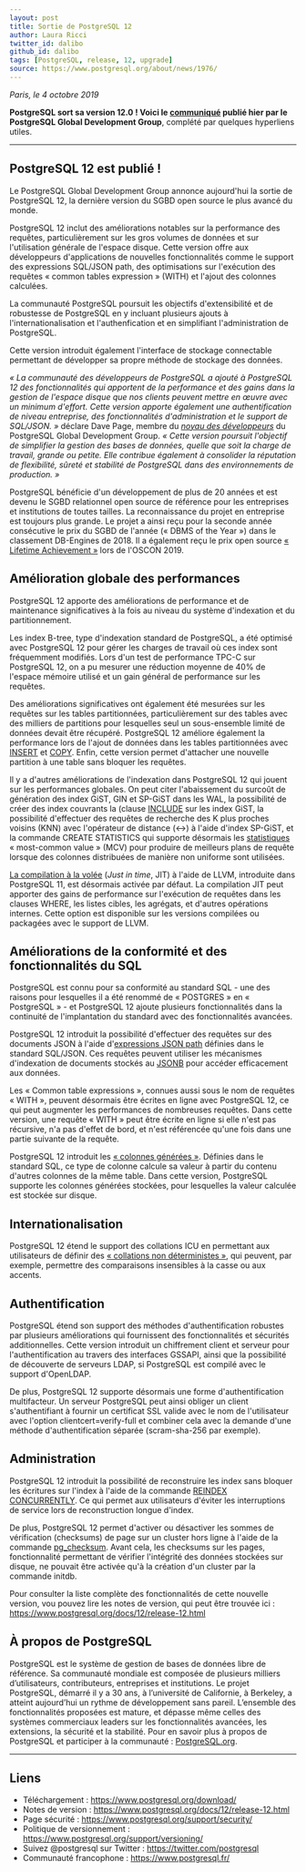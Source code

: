 ```yaml
---
layout: post
title: Sortie de PostgreSQL 12
author: Laura Ricci
twitter_id: dalibo
github_id: dalibo
tags: [PostgreSQL, release, 12, upgrade]
source: https://www.postgresql.org/about/news/1976/
---
```


*Paris, le 4 octobre 2019*

**PostgreSQL sort sa version 12.0 ! Voici le [communiqué](https://www.postgresql.org/about/press/presskit12/fr/) publié hier par le PostgreSQL Global Development Group**,
complété par quelques hyperliens utiles.

<!--MORE-->

-----

## PostgreSQL 12 est publié !

Le PostgreSQL Global Development Group annonce aujourd'hui la sortie de PostgreSQL 12, la dernière version du SGBD
open source le plus avancé du monde.

PostgreSQL 12 inclut des améliorations notables sur la performance des requêtes, particulièrement sur les gros volumes
de données et sur l'utilisation générale de l'espace disque. Cette version offre aux développeurs d'applications de
nouvelles fonctionnalités comme le support des expressions SQL/JSON path, des optimisations sur l'exécution des requêtes
« common tables expression » (WITH) et l'ajout des colonnes calculées.

La communauté PostgreSQL poursuit les objectifs d'extensibilité et de robustesse de PostgreSQL en y incluant plusieurs
ajouts à l'internationalisation et l'authenfication et en simplifiant l'administration de PostgreSQL.

Cette version introduit également l'interface de stockage connectable permettant de développer sa propre méthode de
stockage des données.

*« La communauté des développeurs de PostgreSQL a ajouté à PostgreSQL 12 des fonctionnalités qui apportent de la
performance et des gains dans la gestion de l'espace disque que nos clients peuvent mettre en œuvre avec un minimum
d'effort. Cette version apporte également une authentification de niveau entreprise, des fonctionnalités d'administration
et le support de SQL/JSON. »* déclare Dave Page, membre du _[noyau des développeurs](https://www.postgresql.org/developer/core/)_ du PostgreSQL Global Development Group.
*« Cette version poursuit l'objectif de simplifier la gestion des bases de données, quelle que soit la charge de travail, 
grande ou petite. Elle contribue également à consolider la réputation de flexibilité, sûreté et stabilité de PostgreSQL
dans des environnements de production. »*

PostgreSQL bénéficie d'un développement de plus de 20 années et est devenu le SGBD relationnel open source de référence
pour les entreprises et institutions de toutes tailles. La reconnaissance du projet en entreprise est toujours plus
grande. Le projet a ainsi reçu pour la seconde année consécutive le prix du SGBD de l'année (« DBMS of the Year ») dans
le classement DB-Engines de 2018. Il a également reçu le prix open source [« Lifetime Achievement »](https://www.oreilly.com/radar/oreilly-open-source-and-frank-willison-awards-19/) lors de l'OSCON 2019.

## Amélioration globale des performances

PostgreSQL 12 apporte des améliorations de performance et de maintenance significatives à la fois au niveau du système
d'indexation et du partitionnement.

Les index B-tree, type d'indexation standard de PostgreSQL, a été optimisé avec PostgreSQL 12 pour gérer les charges de
travail où ces index sont fréquemment modifiés. Lors d'un test de performance TPC-C sur PostgreSQL 12, on a pu mesurer
une réduction moyenne de 40% de l'espace mémoire utilisé et un gain général de performance sur les requêtes.

Des améliorations significatives ont également été mesurées sur les requêtes sur les tables partitionnées,
particulièrement sur des tables avec des milliers de partitions pour lesquelles seul un sous-ensemble limité de données
devait être récupéré. PostgreSQL 12 améliore également la performance lors de l'ajout de données dans les tables
partitionnées avec [INSERT](https://docs.postgresql.fr/12/sql-insert.html) et [COPY](https://docs.postgresql.fr/12/sql-copy.html).
Enfin, cette version permet d'attacher une nouvelle partition à une table sans bloquer les requêtes.

Il y a d'autres améliorations de l'indexation dans PostgreSQL 12 qui jouent sur les performances globales. On peut citer
l'abaissement du surcoût de génération des index GiST, GIN et SP-GiST dans les WAL, la possibilité de créer des index
couvrants la (clause [INCLUDE](https://docs.postgresql.fr/12/indexes-index-only-scans.html) sur les index GiST, la possibilité d'effectuer des requêtes de recherche des K plus proches
voisins (KNN) avec l'opérateur de distance (<->) à l'aide d'index SP-GiST, et la commande CREATE STATISTICS qui supporte
désormais les [statistiques](https://docs.postgresql.fr/12/sql-createstatistics.html) « most-common value » (MCV) pour produire de meilleurs plans de requête lorsque des colonnes
distribuées de manière non uniforme sont utilisées.

[La compilation à la volée](https://docs.postgresql.fr/12/jit.html) (_Just in time_, JIT) à l'aide de LLVM, introduite dans PostgreSQL 11, est désormais activée par défaut.
La compilation JIT peut apporter des gains de performance sur l'exécution de requêtes dans les clauses WHERE, les listes
cibles, les agrégats, et d'autres opérations internes. Cette option est disponible sur les versions compilées ou packagées
avec le support de LLVM.

## Améliorations de la conformité et des fonctionnalités du SQL

PostgreSQL est connu pour sa conformité au standard SQL - une des raisons pour lesquelles il a été renommé de « POSTGRES » en « PostgreSQL » - et PostgreSQL 12 ajoute plusieurs fonctionnalités dans la continuité de l'implantation du standard
avec des fonctionnalités avancées.

PostgreSQL 12 introduit la possibilité d'effectuer des requêtes sur des documents JSON à l'aide d'[expressions JSON path](https://docs.postgresql.fr/12/functions-json.html#FUNCTIONS-SQLJSON-PATH)
définies dans le standard SQL/JSON. Ces requêtes peuvent utiliser les mécanismes d'indexation de documents stockés au
[JSONB](https://docs.postgresql.fr/12/datatype-json.html) pour accéder efficacement aux données.

Les « Common table expressions », connues aussi sous le nom de requêtes « WITH », peuvent désormais être écrites en ligne
avec PostgreSQL 12, ce qui peut augmenter les performances de nombreuses requêtes. Dans cette version, une requête
« WITH » peut être écrite en ligne si elle n'est pas récursive, n'a pas d'effet de bord, et n'est référencée qu'une fois
dans une partie suivante de la requête.

PostgreSQL 12 introduit les [« colonnes générées »](https://docs.postgresql.fr/12/ddl-generated-columns.html). Définies dans le standard SQL, ce type de colonne calcule sa valeur
à partir du contenu d'autres colonnes de la même table. Dans cette version, PostgreSQL supporte les colonnes générées
stockées, pour lesquelles la valeur calculée est stockée sur disque.

## Internationalisation

PostgreSQL 12 étend le support des collations ICU en permettant aux utilisateurs de définir des [« collations non déterministes »](https://docs.postgresql.fr/12/collation.html#COLLATION-NONDETERMINISTIC), qui peuvent, par exemple, permettre des comparaisons insensibles à la casse ou aux accents.

## Authentification

PostgreSQL étend son support des méthodes d'authentification robustes par plusieurs améliorations qui fournissent des
fonctionnalités et sécurités additionnelles. Cette version introduit un chiffrement client et serveur pour
l'authentification au travers des interfaces GSSAPI, ainsi que la possibilité de découverte de serveurs LDAP,
si PostgreSQL est compilé avec le support d'OpenLDAP.

De plus, PostgreSQL 12 supporte désormais une forme d'authentification multifacteur. Un serveur PostgreSQL peut ainsi
obliger un client s'authentifiant à fournir un certificat SSL valide avec le nom de l'utilisateur avec l'option
clientcert=verify-full et combiner cela avec la demande d'une méthode d'authentification séparée (scram-sha-256 par exemple).

## Administration

PostgreSQL 12 introduit la possibilité de reconstruire les index sans bloquer les écritures sur l'index à l'aide de la
commande [REINDEX CONCURRENTLY](https://docs.postgresql.fr/12/sql-reindex.html#SQL-REINDEX-CONCURRENTLY). Ce qui permet aux utilisateurs d'éviter les interruptions de service lors de reconstruction longue d'index.

De plus, PostgreSQL 12 permet d'activer ou désactiver les sommes de vérification (checksums) de page sur un cluster hors
ligne à l'aide de la commande [pg_checksum](https://docs.postgresql.fr/12/app-pgchecksums.html). Avant cela, les checksums sur les pages, fonctionnalité permettant de vérifier
l'intégrité des données stockées sur disque, ne pouvait être activée qu'à la création d'un cluster par la commande initdb.

Pour consulter la liste complète des fonctionnalités de cette nouvelle version, vou pouvez lire les notes de version, qui peut être trouvée ici : https://www.postgresql.org/docs/12/release-12.html

## À propos de PostgreSQL

PostgreSQL est le système de gestion de bases de données libre de référence. Sa communauté mondiale est composée de
plusieurs milliers d’utilisateurs, contributeurs, entreprises et institutions. Le projet PostgreSQL, démarré il y a
30 ans, à l’université de Californie, à Berkeley, a atteint aujourd’hui un rythme de développement sans pareil. 
L’ensemble des fonctionnalités proposées est mature, et dépasse même celles des systèmes commerciaux leaders sur les
fonctionnalités avancées, les extensions, la sécurité et la stabilité. 
Pour en savoir plus à propos de PostgreSQL et participer à la communauté : [PostgreSQL.org](https://www.postgresql.org).

---------------

## Liens

 * Téléchargement : https://www.postgresql.org/download/
 * Notes de version : https://www.postgresql.org/docs/12/release-12.html
 * Page sécurité : https://www.postgresql.org/support/security/
 * Politique de versionnement : https://www.postgresql.org/support/versioning/
 * Suivez @postgresql sur Twitter : https://twitter.com/postgresql
 * Communauté francophone : https://www.postgresql.fr/

